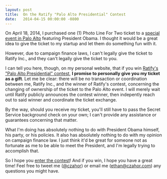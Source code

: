 ```yaml
---
layout: post
title:  On the Ratify "Palo Alto Presidential" Contest
date:   2014-04-15 00:00:00 -0800
---
```


On April 18, 2014, I purchased one (1) Photo Line For Two ticket to a 
<a href="https://my.democrats.org/page/contribute/PaloAltoReceptionMay8?custom1=98870421" target="_blank">special event in Palo Alto</a> featuring President Obama. 
I thought it would be a great idea to give the ticket to my startup and let them do something fun with it. 

However, due to campaign finance laws, I can't legally give the ticket to Ratify Inc., and they can't legally give the ticket to you.

I can tell you here, though, on my personal website, that if you win [Ratify's "Palo Alto Presidential" contest](http://www.ratifyapp.com/contest), 
**I promise to personally give you my ticket as a gift**. Let me be clear: there will be no transaction or coordination between me, Ratify Inc., and the winner of Ratify's contest, concerning the changing of ownership of the ticket to the Palo Alto event. I will merely wait until Ratify publicly announces the contest winner, then indepently reach out to said winner and coordinate the ticket exchange.

By the way, should you receive my ticket, you'll still have to pass the Secret Service background check on your own; I can't provide any assistance or guarantees concerning that matter. 

What I'm doing has absolutely nothing to do with President Obama himself, his party, or his policies. It also has absolutely nothing to do with my opinion on campaign finance law. I just think it'd be great for someone not as fortunate as me to be able to meet the President, and I'm legally trying to accomplish that.

So I hope you [enter the contest](http://www.ratifyapp.com/contest)! And if you win, I hope you have a great time! 
Feel free to tweet me (<a href="https://twitter.com/czahor" target="_blank">@czahor</a>) or email me (<a href="mailto:ethan@czahor.com" target="_blank">ethan@czahor.com</a>) any questions you might have.